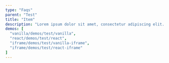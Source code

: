 ```yaml
---
type: "Faqs"
parent: "Test"
title: "Item"
description: "Lorem ipsum dolor sit amet, consectetur adipiscing elit. Nunc tempus laoreet leo sit amet iaculis."
demos: [
  "vanilla/demos/test/vanilla",
  "react/demos/test/react",
  "iframe/demos/test/vanilla-iframe",
  "iframe/demos/test/react-iframe"
]
---
```

